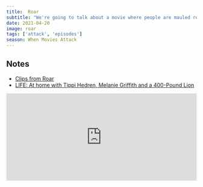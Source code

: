 ```yaml
---
title:  Roar
subtitle: "We're going to talk about a movie where people are mauled repeatedly by wild cats and that is all you should need to know to press play."
date: 2021-04-20
image: roar
tags: ['attack', 'episodes']
season: When Movies Attack
---
```

<h2>Notes</h2>
<ul class="resources">
<li><a href="https://www.youtube.com/playlist?list=PLF4B86E78EB1D298F">Clips from Roar</a></li>
<li><a href="https://www.life.com/animals/something-wild-at-home-with-tippi-hedren-melanie-griffith-and-a-400-pound-lion/">LIFE: At home with Tippi Hedren, Melanie Griffith and a 400-Pound Lion</a></li>
</ul>

<iframe src="https://open.spotify.com/embed-podcast/episode/6pEXl8gVp6Ypp2gI3pGYSJ" width="100%" height="232" frameborder="0" allowtransparency="true" allow="encrypted-media"></iframe>